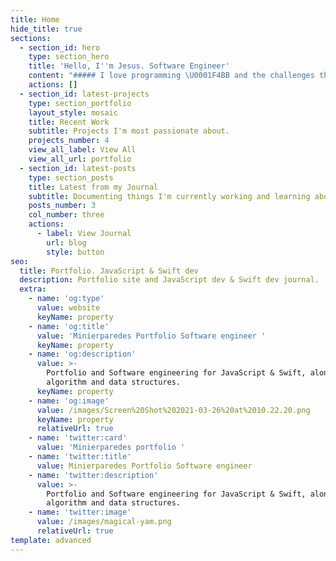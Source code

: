 ```yaml
---
title: Home
hide_title: true
sections:
  - section_id: hero
    type: section_hero
    title: 'Hello, I''m Jesus. Software Engineer'
    content: "##### I love programming \U0001F4BB and the challenges that are the essentials to help you grow. Enjoy family \U0001F468‍\U0001F469‍\U0001F467, cooking \U0001F37B, and being a good host\U0001F3A9✌\U0001F3FD.\n"
    actions: []
  - section_id: latest-projects
    type: section_portfolio
    layout_style: mosaic
    title: Recent Work
    subtitle: Projects I'm most passionate about.
    projects_number: 4
    view_all_label: View All
    view_all_url: portfolio
  - section_id: latest-posts
    type: section_posts
    title: Latest from my Journal
    subtitle: Documenting things I'm currently working and learning about
    posts_number: 3
    col_number: three
    actions:
      - label: View Journal
        url: blog
        style: button
seo:
  title: Portfolio. JavaScript & Swift dev
  description: Portfolio site and JavaScript dev & Swift dev journal.
  extra:
    - name: 'og:type'
      value: website
      keyName: property
    - name: 'og:title'
      value: 'Minierparedes Portfolio Software engineer '
      keyName: property
    - name: 'og:description'
      value: >-
        Portfolio and Software engineering for JavaScript & Swift, along with
        algorithm and data structures.
      keyName: property
    - name: 'og:image'
      value: /images/Screen%20Shot%202021-03-26%20at%2010.22.20.png
      keyName: property
      relativeUrl: true
    - name: 'twitter:card'
      value: 'Minierparedes portfolio '
    - name: 'twitter:title'
      value: Minierparedes Portfolio Software engineer
    - name: 'twitter:description'
      value: >-
        Portfolio and Software engineering for JavaScript & Swift, along with
        algorithm and data structures.
    - name: 'twitter:image'
      value: /images/magical-yam.png
      relativeUrl: true
template: advanced
---
```

